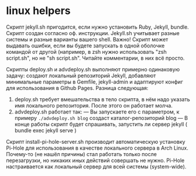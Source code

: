# linux helpers
Скрипт jekyll.sh пригодится, если нужно установить Ruby, Jekyll, bundle. Скрипт создан согласно оф. инструкции.
Jekyll.sh учитывает разные системы и разные варианты вашего shell. Важно! Скрипт может выдавать ошибки, если вы будете запускать в одной оболочке командой от другой (например, в zsh нужно использовать "zsh script.sh", но не "sh script.sh".
Читайте комментарии, в них всё просто.

Скрипты deploy.sh и advdeploy.sh выполняют примерно одинаковую задачу: создают локальный репозиторий Jekyll, добавляют минимальные параметры в Gemfile, jekyll-admin и адаптируют конфиг для использования в Github Pages.
Разница следующая:
1. deploy.sh требует вмешательства в тело скрипта, в нём надо указать имя локального репозитория. После этого он работает молча.
2. advdeploy.sh работает так:
   — Вы запускаете его с параметром, к примеру ```./advdeploy.sh blog``` создаст каталог-репозиторий blog
   — В конце работы скрипт будет спрашивать, запустить ли сервер jekyll ( bundle exec jekyll serve )

Скрипт install-pi-hole-server.sh производит автоматическую установку Pi-Hole для использования в качестве локального сервера в Arch Linux. Почему-то (не нашёл причины) стал работать только после перезагрузки, но никаких иных действий совершать не нужно. Pi-Hole настраивается как локальный сервер для всей системы (system-wide).
